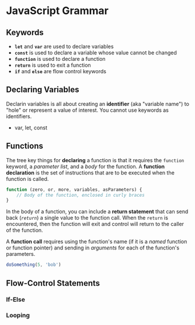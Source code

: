 # JavaScript Grammar

## Keywords

- **`let`** and **`var`** are used to declare variables
- **`const`** is used to declare a variable whose value cannot be changed
- **`function`** is used to declare a function
- **`return`** is used to exit a function
- **`if`** and **`else`** are flow control keywords

## Declaring Variables

Declarin variables is all about creating an **identifier** (aka "variable name") to "hole" or represent a value of interest. You cannot use keywords as identifiers.

- var, let, const

## Functions

The tree key things for **declaring** a function is that it requires the `function` keyword, a *parameter list*, and a *body* for the function. A **function declaration** is the set of instructions that are to be executed when the function is called.

```js
function (zero, or, more, variables, asParameters) {
    // Body of the function, enclosed in curly braces
}
```

In the body of a function, you can include a **return statement** that can send back (*`return`*) a single value to the function call. When the `return` is encountered, then the function will exit and control will return to the caller of the function.

A **function call** requires using the function's name (if it is a *named* function or function pointer) and sending in *arguments* for each of the function's parameters.

```js
doSomething(5, 'bob')
```

## Flow-Control Statements

### If-Else

### Looping
